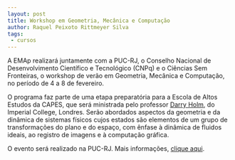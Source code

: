```yaml
---
layout: post
title: Workshop em Geometria, Mecânica e Computação
author: Raquel Peixoto Rittmeyer Silva
tags:
 - cursos
---
```


A EMAp realizará juntamente com a PUC-RJ, o Conselho Nacional de
Desenvolvimento Científico e Tecnológico (CNPq) e o Ciências Sem
Fronteiras, o workshop de verão em Geometria, Mecânica e Computação,
no período de 4 a 8 de fevereiro.
 
O programa faz parte de uma etapa preparatória para a Escola de Altos
Estudos da CAPES, que será ministrada pelo professor
[Darry Holm](http://www2.imperial.ac.uk/~dholm/), do Imperial College,
Londres.  Serão abordados aspectos da geometria e da dinâmica de
sistemas físicos cujos estados são elementos de um grupo de
transformações do plano e do espaço, com ênfase à dinâmica de fluidos
ideais, ao registro de imagens e à computação gráfica.
 
O evento será realizado na PUC-RJ. Mais informações,
[clique aqui](http://zeus.mat.puc-rio.br/tomlew/gmc2013/index.html).

